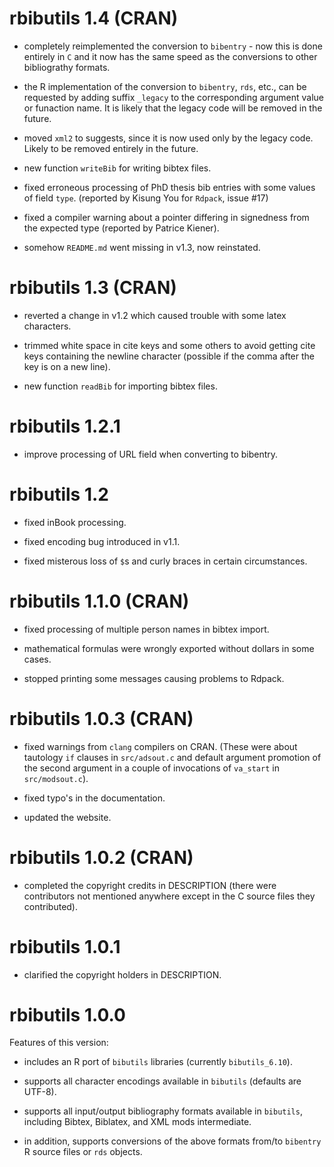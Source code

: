 # rbibutils 1.4 (CRAN)

- completely reimplemented the conversion to `bibentry` - now this is done
  entirely in `C` and it now has the same speed as the conversions to other
  bibliograthy formats. 

- the R implementation of the conversion to `bibentry`, `rds`, etc., can be
  requested by adding suffix `_legacy` to the corresponding argument value or
  funaction name. It is likely that the legacy code will be removed in the
  future.

- moved `xml2` to suggests, since it is now used only by the legacy code.
  Likely to be removed entirely in the future.

- new function `writeBib` for writing bibtex files.

- fixed erroneous processing of PhD thesis bib entries with some values of field
  `type`.  (reported by Kisung You for `Rdpack`, issue #17)

- fixed a compiler warning about a pointer differing in
  signedness from the expected type (reported by Patrice Kiener).

- somehow `README.md` went missing in v1.3, now reinstated.


# rbibutils 1.3 (CRAN)

- reverted a change in v1.2 which caused trouble with some latex characters.

- trimmed white space in cite keys and some others to avoid getting cite keys
  containing the newline character (possible if the comma after the key is on a
  new line).

- new function `readBib` for importing bibtex files.


# rbibutils 1.2.1

- improve processing of URL field when converting to bibentry.


# rbibutils 1.2

- fixed inBook processing.

- fixed encoding bug introduced in v1.1.

- fixed misterous loss of `$`s and curly braces in certain circumstances.


# rbibutils 1.1.0 (CRAN)

- fixed processing of multiple person names in bibtex import.

- mathematical formulas were wrongly exported without dollars in some cases.

- stopped printing some messages causing problems to Rdpack.


# rbibutils 1.0.3 (CRAN)

- fixed warnings from `clang` compilers on CRAN. (These were about tautology
  `if` clauses in `src/adsout.c` and default argument promotion of the second
  argument in a couple of invocations of `va_start` in `src/modsout.c`).

- fixed typo's in the documentation.

- updated the website.


# rbibutils 1.0.2 (CRAN)

- completed the copyright credits in DESCRIPTION (there were contributors not
  mentioned anywhere except in the C source files they contributed).


# rbibutils 1.0.1 

- clarified the copyright holders in DESCRIPTION.


# rbibutils 1.0.0 

Features of this version:

- includes an R port of `bibutils` libraries (currently `bibutils_6.10`).

- supports all character encodings available in `bibutils` (defaults are UTF-8).

- supports all input/output bibliography formats available in `bibutils`,
  including Bibtex, Biblatex, and XML mods intermediate.

- in addition, supports conversions of the above formats from/to `bibentry` R
  source files or `rds` objects.
